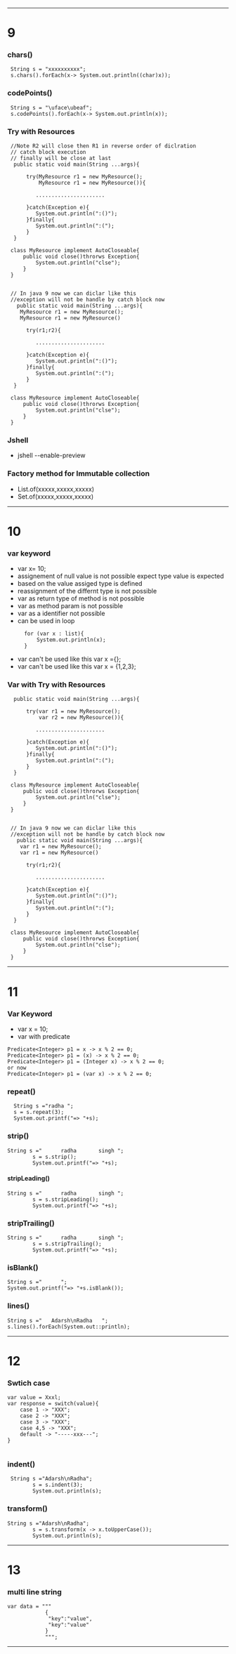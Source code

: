 
----

# 9 

### chars()

```
 String s = "xxxxxxxxxx";
 s.chars().forEach(x-> System.out.println((char)x));
```

### codePoints()

```
 String s = "\uface\ubeaf";
 s.codePoints().forEach(x-> System.out.println(x));
```

### Try with Resources 

```
 //Note R2 will close then R1 in reverse order of diclration 
 // catch block execution 
 // finally will be close at last 
  public static void main(String ...args){

      try(MyResource r1 = new MyResource();
          MyResource r1 = new MyResource()){
         
         ......................

      }catch(Exception e){
         System.out.println(":()");
      }finally{
         System.out.println(":(");
      }
  }
 
 class MyResource implement AutoCloseable{
 	 public void close()throrws Exception{
 	 	 System.out.println("clse");
 	 }
 }


 // In java 9 now we can diclar like this 
 //exception will not be handle by catch block now 
   public static void main(String ...args){
   	MyResource r1 = new MyResource();
    MyResource r1 = new MyResource()

      try(r1;r2){
         
         ......................

      }catch(Exception e){
         System.out.println(":()");
      }finally{
         System.out.println(":(");
      }
  }
 
 class MyResource implement AutoCloseable{
 	 public void close()throrws Exception{
 	 	 System.out.println("clse");
 	 }
 }

```

### Jshell 

*  jshell --enable-preview 


### Factory method for Immutable collection 

* List.of(xxxxx,xxxxx,xxxxx)
* Set.of(xxxxx,xxxxx,xxxxx)

---

# 10 

### var keyword 

* var x= 10;
* assignement of null value is not possible expect type value is expected 
* based on the value assiged type is defined 
* reassignment of the differnt type is not possible 
* var as return type of method is not possible 
* var as method param is not possible 
* var as a identifier not possible 
* can be used in loop 
  ```
    for (var x : list){
    	System.out.println(x);
    }
  ``` 
* var can't be used like this var x ={};
* var can't be used like this var x = {1,2,3};  

### Var with Try with Resources 

```
  public static void main(String ...args){

      try(var r1 = new MyResource();
          var r2 = new MyResource()){
         
         ......................

      }catch(Exception e){
         System.out.println(":()");
      }finally{
         System.out.println(":(");
      }
  }
 
 class MyResource implement AutoCloseable{
 	 public void close()throrws Exception{
 	 	 System.out.println("clse");
 	 }
 }


 // In java 9 now we can diclar like this 
 //exception will not be handle by catch block now 
   public static void main(String ...args){
   	var r1 = new MyResource();
    var r1 = new MyResource()

      try(r1;r2){
         
         ......................

      }catch(Exception e){
         System.out.println(":()");
      }finally{
         System.out.println(":(");
      }
  }
 
 class MyResource implement AutoCloseable{
 	 public void close()throrws Exception{
 	 	 System.out.println("clse");
 	 }
 }

```
----

# 11

### Var Keyword 

* var x = 10;
* var with predicate 
```
Predicate<Integer> p1 = x -> x % 2 == 0;
Predicate<Integer> p1 = (x) -> x % 2 == 0;
Predicate<Integer> p1 = (Integer x) -> x % 2 == 0;
or now 
Predicate<Integer> p1 = (var x) -> x % 2 == 0;
```


### repeat()

```
  String s ="radha ";
  s = s.repeat(3);
  System.out.printf("=> "+s);

```

### strip()

```
String s ="      radha       singh ";
        s = s.strip();
        System.out.printf("=> "+s);
```

#### stripLeading()

```
String s ="      radha       singh ";
        s = s.stripLeading();
        System.out.printf("=> "+s);
```

### stripTrailing()

```
String s ="      radha       singh ";
        s = s.stripTrailing();
        System.out.printf("=> "+s);

```

### isBlank()

````
String s ="      ";
System.out.printf("=> "+s.isBlank());
````

### lines()

```
String s ="   Adarsh\nRadha   ";
s.lines().forEach(System.out::println);
```

---

# 12

### Swtich case

```
var value = Xxxl;
var response = switch(value){
	case 1 -> "XXX";
	case 2 -> "XXX";
	case 3 -> "XXX";
	case 4,5 -> "XXX";
	default -> "-----xxx---";
}


```

### indent()

```
 String s ="Adarsh\nRadha";
        s = s.indent(3);
        System.out.println(s);
```


### transform()

```
String s ="Adarsh\nRadha";
        s = s.transform(x -> x.toUpperCase());
        System.out.println(s);
```

---

# 13

### multi line string 

```
var data = """
			{
             "key":"value",
			 "key":"value"
			}
			""";

```


---